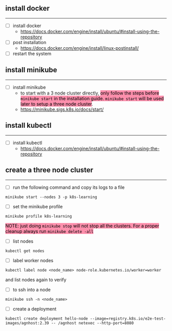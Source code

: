 
## install docker
---
- [ ] install docker 
	- https://docs.docker.com/engine/install/ubuntu/#install-using-the-repository
- [ ] post installation
	- https://docs.docker.com/engine/install/linux-postinstall/
- [ ] restart the system

## install minikube
---
- [ ] install minikube
	- to start with a 3 node cluster directly, <mark style="background: #FF5582A6;">only follow the steps before `minikube start` in the installation guide. `minikube start` will be used later to setup a three node cluster</mark>.
	- https://minikube.sigs.k8s.io/docs/start/

## install kubectl
---
- [ ] install kubectl
	- https://docs.docker.com/engine/install/ubuntu/#install-using-the-repository

## create a three node cluster
---
- [ ] run the following command and copy its logs to a file
```shell
minikube start --nodes 3 -p k8s-learning
```

- [ ] set the minikube profile
```shell
minikube profile k8s-learning
```

<mark style="background: #FF5582A6;">NOTE: just doing `minikube stop` will not stop all the clusters. For a proper cleanup always run `minikube delete -all` </mark>

- [ ] list nodes
```shell
kubectl get nodes
```

- [ ] label worker nodes 
```shell
kubectl label node <node_name> node-role.kubernetes.io/worker=worker
```
and list nodes again to verify

- [ ] to ssh into a node
```shell
minikube ssh -n <node_name>
```

- [ ] create a deployment

```shell
kubectl create deployment hello-node --image=registry.k8s.io/e2e-test-images/agnhost:2.39 -- /agnhost netexec --http-port=8080
```